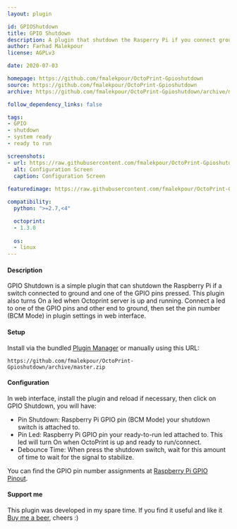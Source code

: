 ```yaml
---
layout: plugin

id: GPIOShutdown
title: GPIO Shutdown
description: A plugin that shutdown the Rasperry Pi if you connect ground to one of the selected GPIO ports.
author: Farhad Malekpour
license: AGPLv3

date: 2020-07-03

homepage: https://github.com/fmalekpour/OctoPrint-Gpioshutdown
source: https://github.com/fmalekpour/OctoPrint-Gpioshutdown
archive: https://github.com/fmalekpour/OctoPrint-Gpioshutdown/archive/master.zip

follow_dependency_links: false

tags:
- GPIO
- shutdown
- system ready
- ready to run

screenshots:
- url: https://raw.githubusercontent.com/fmalekpour/OctoPrint-Gpioshutdown/master/screenshots/screen01.jpg
  alt: Configuration Screen
  caption: Configuration Screen
  
featuredimage: https://raw.githubusercontent.com/fmalekpour/OctoPrint-Gpioshutdown/master/screenshots/screen01.jpg

compatibility:
  python: ">=2.7,<4"

  octoprint:
  - 1.3.0
 
  os:
  - linux
---
```


#### Description

GPIO Shutdown is a simple plugin that can shutdown the Raspberry Pi if a switch connected to ground and one of the GPIO pins pressed. This plugin also turns On a led when Octoprint server is up and running. Connect a led to one of the GPIO pins and other end to ground, then set the pin number (BCM Mode) in plugin settings in web interface.

#### Setup

Install via the bundled [Plugin Manager](https://docs.octoprint.org/en/master/bundledplugins/pluginmanager.html)
or manually using this URL:

    https://github.com/fmalekpour/OctoPrint-Gpioshutdown/archive/master.zip

#### Configuration

In web interface, install the plugin and reload if necessary, then click on GPIO Shutdown, you will have:

- Pin Shutdown: Raspberry Pi GPIO pin (BCM Mode) your shutdown switch is attached to.
- Pin Led: Raspberry Pi GPIO pin your ready-to-run led attached to. This led will turn On when OctoPrint is up and ready to run/connect.
- Debounce Time: When press the shutdown switch, wait for this amount of time to wait for the signal to stabilize.

You can find the GPIO pin number assignments at [Raspberry Pi GPIO Pinout](https://www.raspberrypi.org/documentation/usage/gpio/).


#### Support me

This plugin was developed in my spare time.
If you find it useful and like it [Buy me a beer](https://www.paypal.com/cgi-bin/webscr?cmd=_s-xclick&hosted_button_id=WHCDYE3DCBW2Y&source=url), cheers :)

